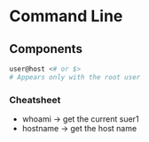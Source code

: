 # Command Line

## Components
```bash
user@host <# or $>
# Appears only with the root user
```

### Cheatsheet
* whoami -> get the current suer1
* hostname -> get the host name

